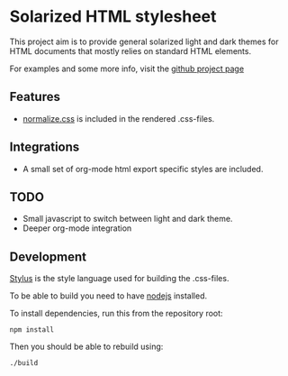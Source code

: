 <link rel="stylesheet" href="solarized-light-min.css" type="text/css" media="screen" />
<style type="text/css" media="screen">#wrapper { margin: auto; width:500px }</style>
<div id="wrapper">

# Solarized HTML stylesheet

This project aim is to provide general solarized light and dark themes
for HTML documents that mostly relies on standard HTML elements.

For examples and some more info, visit the [github project page](http://http://thomasf.github.com/solarized-css/)

## Features

* [normalize.css](http://necolas.github.com/normalize.css/) is included in the rendered .css-files.

## Integrations 

* A small set of org-mode html export specific styles are included. 


## TODO
* Small javascript to switch between light and dark theme.
* Deeper org-mode integration


## Development
[Stylus](http://learnboost.github.com/stylus/) is the style language used for building the .css-files.

To be able to build you need to have [nodejs](http://nodejs.org/) installed.

To install dependencies, run this from the repository root:

    npm install

Then you should be able to rebuild using:

    ./build
    
</div>
